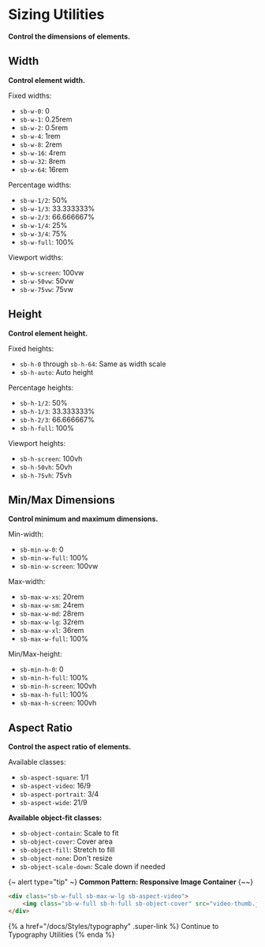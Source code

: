 # Sizing Utilities

**Control the dimensions of elements.**

## Width

**Control element width.**

Fixed widths:

- `sb-w-0`: 0
- `sb-w-1`: 0.25rem
- `sb-w-2`: 0.5rem
- `sb-w-4`: 1rem
- `sb-w-8`: 2rem
- `sb-w-16`: 4rem
- `sb-w-32`: 8rem
- `sb-w-64`: 16rem

Percentage widths:

- `sb-w-1/2`: 50%
- `sb-w-1/3`: 33.333333%
- `sb-w-2/3`: 66.666667%
- `sb-w-1/4`: 25%
- `sb-w-3/4`: 75%
- `sb-w-full`: 100%

Viewport widths:

- `sb-w-screen`: 100vw
- `sb-w-50vw`: 50vw
- `sb-w-75vw`: 75vw

## Height

**Control element height.**

Fixed heights:

- `sb-h-0` through `sb-h-64`: Same as width scale
- `sb-h-auto`: Auto height

Percentage heights:

- `sb-h-1/2`: 50%
- `sb-h-1/3`: 33.333333%
- `sb-h-2/3`: 66.666667%
- `sb-h-full`: 100%

Viewport heights:

- `sb-h-screen`: 100vh
- `sb-h-50vh`: 50vh
- `sb-h-75vh`: 75vh

## Min/Max Dimensions

**Control minimum and maximum dimensions.**

Min-width:

- `sb-min-w-0`: 0
- `sb-min-w-full`: 100%
- `sb-min-w-screen`: 100vw

Max-width:

- `sb-max-w-xs`: 20rem
- `sb-max-w-sm`: 24rem
- `sb-max-w-md`: 28rem
- `sb-max-w-lg`: 32rem
- `sb-max-w-xl`: 36rem
- `sb-max-w-full`: 100%

Min/Max-height:

- `sb-min-h-0`: 0
- `sb-min-h-full`: 100%
- `sb-min-h-screen`: 100vh
- `sb-max-h-full`: 100%
- `sb-max-h-screen`: 100vh

## Aspect Ratio

**Control the aspect ratio of elements.**

Available classes:

- `sb-aspect-square`: 1/1
- `sb-aspect-video`: 16/9
- `sb-aspect-portrait`: 3/4
- `sb-aspect-wide`: 21/9

**Available object-fit classes:**

- `sb-object-contain`: Scale to fit
- `sb-object-cover`: Cover area
- `sb-object-fill`: Stretch to fill
- `sb-object-none`: Don't resize
- `sb-object-scale-down`: Scale down if needed

{~ alert type="tip" ~}
**Common Pattern: Responsive Image Container**
{~~}


```html
<div class="sb-w-full sb-max-w-lg sb-aspect-video">
    <img class="sb-w-full sb-h-full sb-object-cover" src="video-thumb.jpg">
</div>
```

{% a href="/docs/Styles/typography" .super-link %}
Continue to Typography Utilities
{% enda %}